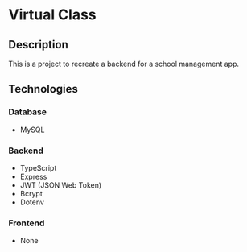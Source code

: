 # Virtual Class

## Description
This is a project to recreate a backend for a school management app.

## Technologies
### Database
- MySQL
### Backend
- TypeScript
- Express
- JWT (JSON Web Token)
- Bcrypt
- Dotenv
### Frontend
- None